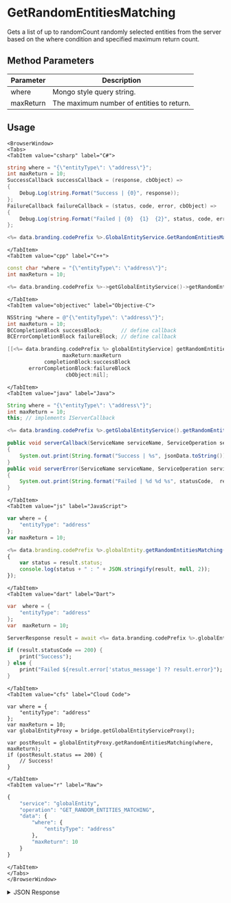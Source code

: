 # GetRandomEntitiesMatching

Gets a list of up to randomCount randomly selected entities from the server based on the where condition and specified maximum return count.

<PartialServop service_name="globalEntity" operation_name="GET_RANDOM_ENTITIES_MATCHING" />

## Method Parameters
Parameter | Description
--------- | -----------
where | Mongo style query string.
maxReturn | The maximum number of entities to return.

## Usage

```mdx-code-block
<BrowserWindow>
<Tabs>
<TabItem value="csharp" label="C#">
```

```csharp
string where = "{\"entityType\": \"address\"}";
int maxReturn = 10;
SuccessCallback successCallback = (response, cbObject) =>
{
    Debug.Log(string.Format("Success | {0}", response));
};
FailureCallback failureCallback = (status, code, error, cbObject) =>
{
    Debug.Log(string.Format("Failed | {0}  {1}  {2}", status, code, error));
};

<%= data.branding.codePrefix %>.GlobalEntityService.GetRandomEntitiesMatching(where, maxReturn, successCallback, failureCallback);
```

```mdx-code-block
</TabItem>
<TabItem value="cpp" label="C++">
```

```cpp
const char *where = "{\"entityType\": \"address\"}";
int maxReturn = 10;

<%= data.branding.codePrefix %>->getGlobalEntityService()->getRandomEntitiesMatching(where, maxReturn, this);
```

```mdx-code-block
</TabItem>
<TabItem value="objectivec" label="Objective-C">
```

```objectivec
NSString *where = @"{\"entityType\": \"address\"}";
int maxReturn = 10;
BCCompletionBlock successBlock;      // define callback
BCErrorCompletionBlock failureBlock; // define callback

[[<%= data.branding.codePrefix %> globalEntityService] getRandomEntitiesMatching:where
                  maxReturn:maxReturn
            completionBlock:successBlock
       errorCompletionBlock:failureBlock
                   cbObject:nil];
```

```mdx-code-block
</TabItem>
<TabItem value="java" label="Java">
```

```java
String where = "{\"entityType\": \"address\"}";
int maxReturn = 10;
this; // implements IServerCallback

<%= data.branding.codePrefix %>.getGlobalEntityService().getRandomEntitiesMatching(where, maxReturn, this);

public void serverCallback(ServiceName serviceName, ServiceOperation serviceOperation, JSONObject jsonData)
{
    System.out.print(String.format("Success | %s", jsonData.toString()));
}
public void serverError(ServiceName serviceName, ServiceOperation serviceOperation, int statusCode, int reasonCode, String jsonError)
{
    System.out.print(String.format("Failed | %d %d %s", statusCode,  reasonCode, jsonError.toString()));
}
```

```mdx-code-block
</TabItem>
<TabItem value="js" label="JavaScript">
```

```javascript
var where = {
    "entityType": "address"
};
var maxReturn = 10;

<%= data.branding.codePrefix %>.globalEntity.getRandomEntitiesMatching(where, maxReturn, result =>
{
	var status = result.status;
	console.log(status + " : " + JSON.stringify(result, null, 2));
});
```

```mdx-code-block
</TabItem>
<TabItem value="dart" label="Dart">
```

```dart
var  where = {
    "entityType": "address"
};
var  maxReturn = 10;

ServerResponse result = await <%= data.branding.codePrefix %>.globalEntityService.getRandomEntitiesMatching(where:where, maxReturn:maxReturn);

if (result.statusCode == 200) {
    print("Success");
} else {
    print("Failed ${result.error['status_message'] ?? result.error}");
}
```

```mdx-code-block
</TabItem>
<TabItem value="cfs" label="Cloud Code">
```

```cfscript
var where = {
    "entityType": "address"
};
var maxReturn = 10;
var globalEntityProxy = bridge.getGlobalEntityServiceProxy();

var postResult = globalEntityProxy.getRandomEntitiesMatching(where, maxReturn);
if (postResult.status == 200) {
    // Success!
}
```

```mdx-code-block
</TabItem>
<TabItem value="r" label="Raw">
```

```r
{
	"service": "globalEntity",
	"operation": "GET_RANDOM_ENTITIES_MATCHING",
	"data": {
		"where": {
			"entityType": "address"
		},
		"maxReturn": 10
	}
}
```

```mdx-code-block
</TabItem>
</Tabs>
</BrowserWindow>
```

<details>
<summary>JSON Response</summary>

```json
{
 "data": {
  "entityList": [
   {
    "gameId": "22459",
    "entityId": "007ce17c-7bc0-4c4e-b08a-0f267517778a",
    "ownerId": "ef26173d-a736-478c-aa00-5a5cea9962d1",
    "entityType": "address",
    "entityIndexedId": null,
    "version": 1,
    "data": {
     "street": "1309 Carling"
    },
    "acl": {
     "other": 1
    },
    "expiresAt": 9223372036854776000,
    "timeToLive": null,
    "createdAt": 1507580373566,
    "updatedAt": 1507580373566
   },
   {
    "gameId": "22459",
    "entityId": "9bc36964-08e5-453c-ac71-142a3b66ca22",
    "ownerId": "ef26173d-a736-478c-aa00-5a5cea9962d1",
    "entityType": "address",
    "entityIndexedId": null,
    "version": 1,
    "data": {
     "street": "1309 Carling"
    },
    "acl": {
     "other": 1
    },
    "expiresAt": 9223372036854776000,
    "timeToLive": null,
    "createdAt": 1507580372711,
    "updatedAt": 1507580372711
   }
  ],
  "_serverTime": 1637946319239,
  "entityListCount": 2
 },
 "status": 200
}
```
</details>

